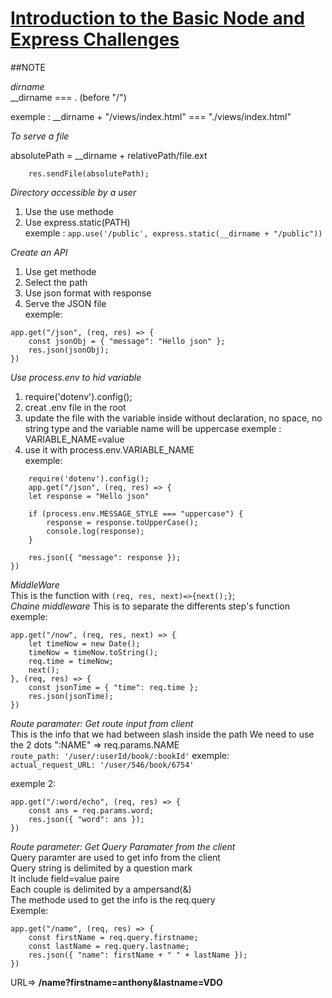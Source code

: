 # [Introduction to the Basic Node and Express Challenges](https://www.freecodecamp.org/learn/apis-and-microservices/basic-node-and-express/)


##NOTE

*dirname*  
__dirname === . (before "/")  
  
exemple : __dirname + "/views/index.html" === "./views/index.html"

*To serve a file*  

absolutePath = __dirname + relativePath/file.ext  
```const absolutePath = __dirname + "/views/index.html"
    res.sendFile(absolutePath);
```  

*Directory accessible by a user*  
1) Use the use methode  
2) Use express.static(PATH)  
exemple : ```app.use('/public', express.static(__dirname + "/public"))```  
  
*Create an API*  
1) Use get methode  
2) Select the path
3) Use json format with response  
4) Serve the JSON file  
exemple:  
```
app.get("/json", (req, res) => {
    const jsonObj = { "message": "Hello json" };
    res.json(jsonObj);
})
```   

*Use process.env to hid variable*  
1) require('dotenv').config();  
2) creat .env file in the root  
3) update the file with the variable inside without declaration, no space, no string type and the variable name will be uppercase exemple : VARIABLE_NAME=value  
4) use it with process.env.VARIABLE_NAME  
exemple:  
```  
    require('dotenv').config();
    app.get("/json", (req, res) => {
    let response = "Hello json"

    if (process.env.MESSAGE_STYLE === "uppercase") {
        response = response.toUpperCase();
        console.log(response);
    }

    res.json({ "message": response });
})
```  

*MiddleWare*  
This is the function with ```(req, res, next)=>{next();}```;  
*Chaine middleware*
This is to separate the differents step's function  
exemple:  
```
app.get("/now", (req, res, next) => {
    let timeNow = new Date();
    timeNow = timeNow.toString();
    req.time = timeNow;
    next();
}, (req, res) => {
    const jsonTime = { "time": req.time };
    res.json(jsonTime);
})  
```  

*Route paramater: Get route input from client*  
This is the info that we had between slash inside the path 
We need to use the 2 dots ":NAME" => req.params.NAME  
```route_path: '/user/:userId/book/:bookId'``` 
exemple:  
```actual_request_URL: '/user/546/book/6754'```  

exemple 2:  
```
app.get("/:word/echo", (req, res) => {
    const ans = req.params.word;
    res.json({ "word": ans });
})
``` 
*Route parameter: Get Query Paramater from the client*  
Query paramter are used to get info from the client  
Query string is delimited by a question mark  
It include field=value paire  
Each couple is delimited by a ampersand(&)  
The methode used to get the info is the req.query  
Exemple:  
```  
app.get("/name", (req, res) => {
    const firstName = req.query.firstname;
    const lastName = req.query.lastname;
    res.json({ "name": firstName + " " + lastName });
})  
```  
URL=> **/name?firstname=anthony&lastname=VDO**  
